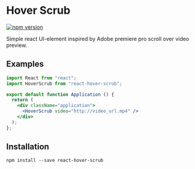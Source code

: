 Hover Scrub
===

[![npm version](https://badge.fury.io/js/react-hover-scrub.svg)](https://badge.fury.io/js/react-hover-scrub)

Simple react UI-element inspired by Adobe premiere pro scroll over video preview.

## Examples

```jsx
import React from "react";
import HoverScrub from "react-hover-scrub";

export default function Application () {
  return (
    <div className="application">
      <HoverScrub video="http://video_url.mp4" />
    </div>
  );
};
```
## Installation

```
npm install --save react-hover-scrub
```
